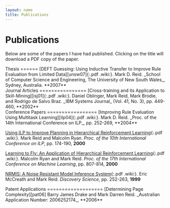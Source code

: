 ```yaml
---
layout: name
title: Publications
---
```

Publications
============

Below are some of the papers I have had published. Clicking on the title will
download a PDF copy of the paper.

<div class="section" markdown="1">
Thesis
======
[DEFT Guessing: Using Inductive Transfer to Improve Rule Evaluation from Limited Data][unsw07]{:.pdf .wiki:}. 
Mark D. Reid. 
_School of Computer Science and Engineering, The University of New South Wales_, 
Sydney, Australia. 
**2007**  
</div>

<div class="section" markdown="1">
Journal Articles
================
[Cross-training and its Application to Skill-Mining][isj01]{:.pdf .wiki:}.
Daniel Oblinger, Mark Reid, Mark Brodie, and Rodrigo de Salvo Braz.
_IBM Systems Journal_ (Vol. 41, No. 3), pp. 449-460, 
**2002**
</div>

<div class="section" markdown="1">
Conference Papers
=================
[Improving Rule Evaluation Using Multitask Learning][ilp04]{:.pdf .wiki:}.
Mark D. Reid.
_Proc. of the 14th International Conference on ILP_, pp. 252-269,
**2004**

[Using ILP to Improve Planning in Hierarchical Reinforcement Learning][ilp00]{:.pdf .wiki:}.
Mark Reid and Malcolm Ryan.
_Proc. of the 10th International Conference on ILP_, pp. 174-190,
**2000**

[Learning to Fly: An Application of Hierarchical Reinforcement Learning][icml00]{:.pdf .wiki:}.
Malcolm Ryan and Mark Reid.
_Proc. of the 17th International Conference on Machine Learning_, pp. 807-814,
**2000**

[NRMIS: A Noise Resistant Model Inference System][ds99]{:.pdf .wiki:}.
Eric McCreath and Mark Reid.
_Discovery Science_, pp. 252-263,
**1999**
</div>

<div class="section" markdown="1">
Patent Applications
===================
[Determining Page Complexity][pat06]
Barry James Drake and Mark Darren Reid.
_Australian Application Number: 2006252174_,
**2006**
</div>

[unsw07]: /~mreid/files/pubs/unsw07.pdf
[isj01]: /~mreid/files/pubs/isj02.pdf
[ilp04]: /~mreid/files/pubs/ilp04.pdf
[ilp00]: /~mreid/files/pubs/ilp00.pdf
[icml00]: /~mreid/files/pubs/icml00.pdf
[ds99]: /~mreid/files/pubs/ds99.pdf

[pat06]: http://pericles.ipaustralia.gov.au/ols/searching/patsearch/search_section.jsp?sectionCode=DTL&keyNo=2006252174&type=S
